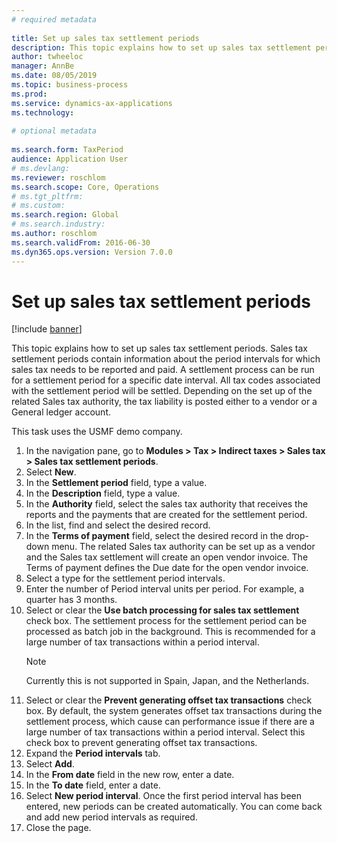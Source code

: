 ```yaml
--- 
# required metadata 
 
title: Set up sales tax settlement periods
description: This topic explains how to set up sales tax settlement periods in Dynamics 365 Finance.
author: twheeloc
manager: AnnBe 
ms.date: 08/05/2019
ms.topic: business-process 
ms.prod:  
ms.service: dynamics-ax-applications 
ms.technology:  
 
# optional metadata 
 
ms.search.form: TaxPeriod   
audience: Application User 
# ms.devlang:  
ms.reviewer: roschlom
ms.search.scope: Core, Operations 
# ms.tgt_pltfrm:  
# ms.custom:  
ms.search.region: Global
# ms.search.industry: 
ms.author: roschlom
ms.search.validFrom: 2016-06-30 
ms.dyn365.ops.version: Version 7.0.0 
---
```

# Set up sales tax settlement periods

[!include [banner](../../includes/banner.md)]

This topic explains how to set up sales tax settlement periods. Sales tax settlement periods contain information about the period intervals for which sales tax needs to be reported and paid. A settlement process can be run for a settlement period for a specific date interval. All tax codes associated with the settlement period will be settled. Depending on the set up of the related Sales tax authority, the tax liability is posted either to a vendor or a General ledger account.

This task uses the USMF demo company.

1. In the navigation pane, go to **Modules > Tax > Indirect taxes > Sales tax > Sales tax settlement periods**.
2. Select **New**.
3. In the **Settlement period** field, type a value.
4. In the **Description** field, type a value.
5. In the **Authority** field, select the sales tax authority that receives the reports and the payments that are created for the settlement period.
6. In the list, find and select the desired record.
7. In the **Terms of payment** field, select the desired record in the drop-down menu. The related Sales tax authority can be set up as a vendor and the Sales tax settlement will create an open vendor invoice. The Terms of payment defines the Due date for the open vendor invoice.  
8. Select a type for the settlement period intervals.
9. Enter the number of Period interval units per period. For example, a quarter has 3 months.
10. Select or clear the **Use batch processing for sales tax settlement** check box. The settlement process for the settlement period can be processed as batch job in the background. This is recommended for a large number of tax transactions within a period interval.  
    > [!NOTE]
    > Currently this is not supported in Spain, Japan, and the Netherlands.
11. Select or clear the **Prevent generating offset tax transactions** check box. By default, the system generates offset tax transactions during the settlement process, which cause can performance issue if there are a large number of tax transactions within a period interval. Select this check box to prevent generating offset tax transactions.
12. Expand the **Period intervals** tab.
13. Select **Add**.
14. In the **From date** field in the new row, enter a date.
15. In the **To date** field, enter a date.
16. Select **New period interval**. Once the first period interval has been entered, new periods can be created automatically. You can come back and add new period intervals as required.  
17. Close the page.

